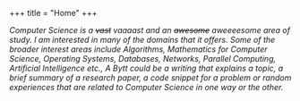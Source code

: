 +++
title = "Home"
+++

_Computer Science is a ~~vast~~ vaaaast and an ~~awesome~~ aweeeesome area of study. I am interested in many of the domains that it offers. Some of the broader interest areas include Algorithms, Mathematics for Computer Science, Operating Systems, Databases, Networks, Parallel Computing, Artificial Intelligence etc., A Bytt could be a writing that explains a topic, a brief summary of a research paper, a code snippet for a problem or random experiences that are related to Computer Science in one way or the other._
